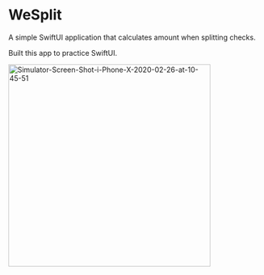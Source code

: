 # WeSplit
A simple SwiftUI application that calculates amount when splitting checks. 

Built this app to practice SwiftUI.

<a href="https://ibb.co/QX5Rhj0"><img src="https://i.ibb.co/8XhpG4k/Simulator-Screen-Shot-i-Phone-X-2020-02-26-at-10-45-51.png" alt="Simulator-Screen-Shot-i-Phone-X-2020-02-26-at-10-45-51" border="0" width=400></a>
